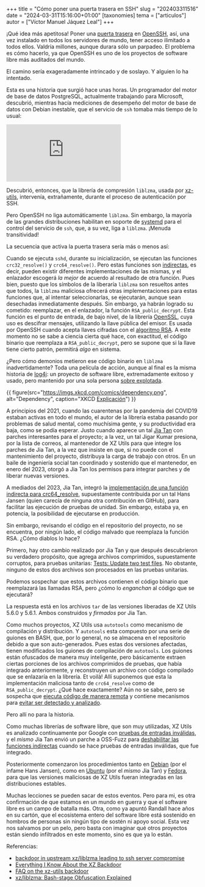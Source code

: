 +++
title = "Cómo poner una puerta trasera en SSH"
slug = "202403311516"
date = "2024-03-31T15:16:00+01:00"
[taxonomies]
tema = ["articulos"]
autor = ["Víctor Manuel Jáquez Leal"]
+++

¡Qué idea más apetitosa! Poner una [puerta
trasera](https://es.wikipedia.org/wiki/Puerta_trasera) en
[OpenSSH](https://www.openssh.com/), así, una vez instalado en todos los
servidores de mundo, tener acceso ilimitado a todos ellos. Valdría millones,
aunque durara sólo un parpadeo. El problema es cómo hacerlo, ya que OpenSSH es
uno de los proyectos de software libre más auditados del mundo.

El camino sería exageradamente intrincado y de soslayo. Y alguien lo ha
intentado.

Esta es una historia que surgió hace unas horas. Un programador del motor de
base de datos PostgreSQL, actualmente trabajando para Microsoft, descubrió,
mientras hacía mediciones de desempeño del motor de base de datos con Debian
inestable, que el servicio de `ssh` tomaba más tiempo de lo usual:

<!-- pyml disable-next-line line-length, no-inline-html-->
<iframe src="https://mastodon.social/@AndresFreundTec/112180083704606941/embed" class="mastodon-embed" style="max-width: 100%; border: 0"></iframe> <script src="https://mastodon.social/embed.js" async="async"></script>

Descubrió, entonces, que la librería de compresión `liblzma`, usada por
[xz-utils](https://tukaani.org/), intervenía, extrañamente, durante el proceso
de autenticación por SSH.

Pero OpenSSH no liga automáticamente `liblzma`. Sin embargo, la mayoría de las
grandes distribuciones habilitan en soporte de [systemd](https://systemd.io/)
para el control del servicio de `ssh`, que, a su vez, liga a `liblzma`. ¡Menuda
transitividad!

La secuencia que activa la puerta trasera sería más o menos así:

Cuando se ejecuta `sshd`, durante su inicialización, se ejecutan las funciones
`crc32_resolve()` y `crc64_resolve()`. Pero estas funciones son
[indirectas](https://sourceware.org/glibc/wiki/GNU_IFUNC), es decir, pueden
existir diferentes implementaciones de las mismas, y el enlazador escogerá *la
mejor* de acuerdo al resultado de otra función. Pues bien, puesto que los
símbolos de la liberaría `liblzma` son resueltos antes que todos, la `liblzma`
maliciosa ofrecerá otras implementaciones para estas funciones que, al intentar
seleccionarlas, se ejecutarán, aunque sean desechadas inmediatamente después.
Sin embargo, ya habrán logrado su cometido: reemplazar, en el enlazador, la
función `RSA_public_decrypt`. Esta función es el punto de entrada, de bajo
nivel, de la librería
[OpenSSL](https://www.openssl.org/docs/man1.1.1/man3/RSA_public_decrypt.html),
cuya uso es descifrar mensajes, utilizando la llave pública del emisor. Es usada
por OpenSSH cuando acepta llaves cifradas con el [algoritmo
RSA](https://es.wikipedia.org/wiki/RSA). A este momento no se sabe a ciencia
cierta qué hace, con exactitud, el código binario que reemplaza a
`RSA_public_decrypt`, pero se supone que si la llave tiene cierto patrón,
permitirá *algo* en sistema.

¿Pero cómo demonios metieron ese código binario en `liblzma` inadvertidamente?
Toda una película de acción, aunque al final es la misma historia de
[log4j](@/20211222125958771.md): un proyecto de software libre, extremadamente
exitoso y usado, pero mantenido por una sola persona [sobre
explotada](https://www.mail-archive.com/xz-devel@tukaani.org/msg00567.html).

<!-- pyml disable-next-line line-length-->
{{ figure(src="https://imgs.xkcd.com/comics/dependency.png", alt="Dependency", caption="XKCD [Explicación](https://www.explainxkcd.com/wiki/index.php/2347:_Dependency)") }}

A principios del 2021, cuando las cuarentenas por la pandemia del COVID19
estaban activas en todo el mundo, el autor de la librería estaba pasando por
problemas de salud mental, como muchísima gente, y su productividad era baja,
como se podía esperar. Justo cuando aparece un tal [Jia
Tan](https://github.com/JiaT75) con parches interesantes para el proyecto; a la
vez, un tal Jigar Kumar presiona, por la lista de correos, al mantenedor de XZ
Utils para que integre los parches de Jia Tan, a la vez que insiste en que, si
no puede con el mantenimiento del proyecto, distribuya la carga de trabajo con
otros. En un baile de ingeniería social tan coordinado y sostenido que el
mantenedor, en enero del 2023, otorgó a Jia Tan los permisos para integrar
parches y de liberar nuevas versiones.

A mediados del 2023, Jia Tan, integró la [implementación de una función
indirecta para
crc64_resolve](https://git.tukaani.org/?p=xz.git;a=commitdiff;h=ee44863ae88e377a5df10db007ba9bfadde3d314),
supuestamente contribuida por un tal Hans Jansen (quien carecía de ninguna otra
contribución en GitHub), para facilitar las ejecución de pruebas de unidad. Sin
embargo, estaba ya, en potencia, la posibilidad de ejecutarse en producción.

Sin embargo, revisando el código en el repositorio del proyecto, no se
encuentra, por ningún lado, el código malvado que reemplaza la función RSA.
¿Cómo diablos lo hace?

Primero, hay otro cambio realizado por Jia Tan y que después descubrieron su
verdadero propósito, que agrega archivos comprimidos, supuestamente corruptos,
para pruebas unitarias: [Tests: Update two test
files](https://git.tukaani.org/?p=xz.git;a=commitdiff;h=6e636819e8f070330d835fce46289a3ff72a7b89).
No obstante, ninguno de estos dos archivos son procesados en las pruebas
unitarias.

Podemos sospechar que estos archivos contienen el código binario que reemplazará
las llamadas RSA, pero ¿cómo lo *enganchan* al código que se ejecutará?

La respuesta está en los archivos `tar` de las versiones liberadas de XZ Utils
5.6.0 y 5.6.1. Ambos construidos y *firmados* por Jia Tan.

Como muchos proyectos, XZ Utils usa `autotools` como mecanismo de compilación y
distribución. Y `autotools` esta compuesto por una serie de guiones en BASH,
que, por lo general, no se almacena en el repositorio debido a que son
auto-generados. Pues estas dos versiones afectadas, tienen modificados los
guiones de compilación de `autotools`. Los guiones están ofuscados de manera muy
inteligente, pero básicamente extraen ciertas porciones de los archivos
comprimidos de pruebas, que había integrado anteriormente, y reconstruyen un
archivo con código compilado que se enlazaría en la librería. Et voilà! Allí
suponemos que esta la implementación maliciosa tanto de `crc64_resolve` como de
`RSA_public_decrypt`. ¿Qué hace exactamente? Aún no se sabe, pero se sospecha
que [ejecuta código de manera
remota](https://bsky.app/profile/did:plc:x2nsupeeo52oznrmplwapppl/post/3kowjkx2njy2b)
y contiene mecanismos para [evitar ser detectado y
analizado](https://gist.github.com/smx-smx/a6112d54777845d389bd7126d6e9f504).

Pero allí no para la historia.

Como muchas librerías de software libre, que son muy utilizadas, XZ Utils es
analizado continuamente por Google con [pruebas de entradas
inválidas](https://github.com/google/oss-fuzz), y el *mismo* Jia Tan envió un
parche a OSS-Fuzz para [deshabilitar las funciones
indirectas](https://github.com/google/oss-fuzz/pull/10667) cuando se hace
pruebas de entradas inválidas, que fue integrado.

Posteriormente comenzaron los procedimientos tanto en
[Debian](https://bugs.debian.org/cgi-bin/bugreport.cgi?bug=1067708) (por el
infame Hans Jansen), como en
[Ubuntu](https://bugs.launchpad.net/ubuntu/+source/xz-utils/+bug/2059417) (por
el *mismo* Jia Tan) y [Fedora](https://news.ycombinator.com/item?id=39866275),
para que las versiones maliciosas de XZ Utils fueran integradas en las
distribuciones estables.

Muchas lecciones se pueden sacar de estos eventos. Pero para mi, es otra
confirmación de que estamos en un mundo en guerra y que el software libre es un
campo de batalla más. Otra, como ya apuntó Randall hace años en su cartón, que
el ecosistema entero del software libre está sostenido en hombros de personas
sin ningún tipo de sostén ni apoyo social. Esta vez nos salvamos por un pelo,
pero basta con imaginar qué otros proyectos están siendo infiltrados en este
momento, sino es que ya lo están.

Referencias:

* [backdoor in upstream xz/liblzma leading to ssh server
  compromise](https://www.openwall.com/lists/oss-security/2024/03/29/4)
* [Everything I Know About the XZ
  Backdoor](https://boehs.org/node/everything-i-know-about-the-xz-backdoor)
* [FAQ on the xz-utils
  backdoor](https://gist.github.com/thesamesam/223949d5a074ebc3dce9ee78baad9e27)
* [xz/liblzma: Bash-stage Obfuscation
  Explained](https://gynvael.coldwind.pl/?id=782)
